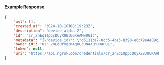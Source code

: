 <!-- Code generated for API Clients. DO NOT EDIT. -->

#### Example Response

```json
{
	"acl": [],
	"created_at": "2024-10-10T08:19:23Z",
	"description": "device alpha-2",
	"id": "cr_2nEq10ppcDUyX8B3U6KAAMw0GIb",
	"metadata": "{\"device_id\": \"d5111ba7-0cc5-4ba3-8398-e6c79e4e89c2\"}",
	"owner_id": "usr_2nEq0rygqR4qkCcON4XJMUR4PUE",
	"token": null,
	"uri": "https://api.ngrok.com/credentials/cr_2nEq10ppcDUyX8B3U6KAAMw0GIb"
}
```
